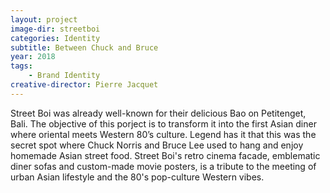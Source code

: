 ```yaml
---
layout: project
image-dir: streetboi
categories: Identity
subtitle: Between Chuck and Bruce
year: 2018
tags: 
    - Brand Identity
creative-director: Pierre Jacquet
---
```

Street Boi was already well-known for their delicious Bao on Petitenget, Bali. The objective of this porject is to transform it into the first Asian diner where oriental meets Western 80’s culture. Legend has it that this was the secret spot where Chuck Norris and Bruce Lee used to hang and enjoy homemade Asian street food. Street Boi's retro cinema facade, emblematic diner sofas and custom-made movie posters, is a tribute to the meeting of urban Asian lifestyle and the 80's pop-culture Western vibes.